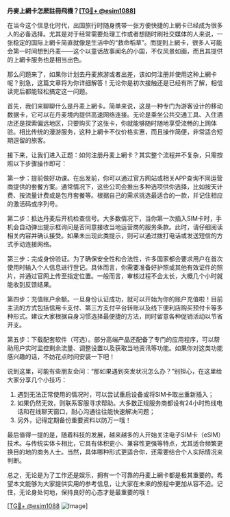 **丹麥上網卡怎麽註冊飛機？[[TG💪+ @esim1088](https://t.me/s/esim1088)]**

在当今这个信息化时代，出国旅行时随身携带一张方便快捷的上網卡已经成为很多人的必备选择。尤其是对于经常需要处理工作或者想随时刷社交媒体的人来说，一张稳定的国际上網卡简直就像是生活中的“救命稻草”。而提到上網卡，很多人可能会第一时间想到丹麦——这个以童话故事闻名的小国，不仅风景如画，而且其提供的上網卡服务也是相当出色。

那么问题来了，如果你计划去丹麦旅游或者出差，该如何注册并使用这种上網卡呢？别急，这篇文章将为你详细解答！无论你是初次接触还是已经有所了解，相信读完后都能轻松搞定这一问题。

首先，我们来聊聊什么是丹麦上網卡。简单来说，这是一种专门为游客设计的移动数据卡，它可以在丹麦境内提供高速网络连接。无论是乘坐公共交通工具、入住酒店还是探索偏远地区，只要购买了这张卡，你就能够随时随地享受流畅的上网体验。相比传统的漫游服务，这种上網卡不仅价格实惠，而且操作简便，非常适合短期逗留的旅客。

接下来，让我们进入正题：如何注册丹麦上網卡？其实整个流程并不复杂，只需按照以下步骤操作即可：

第一步：提前做好功课。在出发前，你可以通过官方网站或相关APP查询不同运营商提供的套餐方案。通常情况下，这些公司会推出多种选项供你选择，比如按天计费、按流量计费或是包月套餐等。根据自己的需求挑选最适合的一款，并记住相应的激活码或序列号。

第二步：抵达丹麦后开机检查信号。大多数情况下，当你第一次插入SIM卡时，手机会自动弹出提示框询问是否同意接收当地运营商的服务条款。此时，请仔细阅读相关内容并确认接受。如果未出现此类提示，则可以通过拨打电话或发送短信的方式手动连接网络。

第三步：完成身份验证。为了确保安全性和合法性，许多国家都会要求用户在首次使用时输入个人信息进行登记。具体而言，你需要准备好护照或其他有效证件的照片，并通过官网上传至指定位置。一般而言，审核过程不会太长，大概几个小时就能收到反馈结果。

第四步：充值账户余额。一旦身份认证成功，就可以开始为你的账户充值啦！目前主流的方式包括信用卡支付、第三方支付平台转账以及线下便利店购买预付卡等多种形式。建议大家根据自身习惯选择最便捷的方法，同时留意各种促销活动以节省开支。

第五步：下载配套软件（可选）。部分高端产品还配备了专门的应用程序，可以帮助用户实时监控剩余流量、调整设置以及获取当地资讯等功能。如果你对这类功能感兴趣的话，不妨花点时间安装一下吧！

说到这里，可能有些朋友会问：“那如果遇到突发状况怎么办？”别担心，在这里给大家分享几个小技巧：

1. 遇到无法正常使用的情况时，可以尝试重启设备或将SIM卡取出重新插入；
2. 如果仍然无效，则联系客服寻求帮助。大多数正规服务商都设有24小时热线电话和在线聊天窗口，耐心沟通往往能快速解决问题；
3. 另外，记得定期备份重要资料以防万一哦！

最后值得一提的是，随着科技的发展，越来越多的人开始关注电子SIM卡（eSIM）技术。与传统实体卡相比，它具有体积更小、兼容性更强等特点，尤其适合频繁更换目的地的商务人士。当然，具体哪种形式更适合你，还需要结合个人实际情况来判断。

总之，无论是为了工作还是娱乐，拥有一个可靠的丹麦上網卡都是极其重要的。希望本文能够为大家提供实用的参考信息，让大家在未来的旅程中更加从容不迫。记住，无论身处何地，保持良好的心态才是最重要的哦！

[[TG💪+ @esim1088](https://t.me/s/esim1088) ![Image](https://i.postimg.cc/4NQfJmqS/Snipaste-2025-05-13-00-14-12.png)]